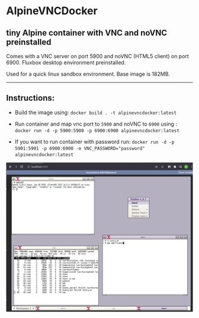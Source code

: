 # AlpineVNCDocker
## tiny Alpine container with VNC and noVNC preinstalled

Comes with a VNC server on port 5900 and noVNC (HTML5 client) on port 6900.
Fluxbox desktop environment preinstalled.

Used for a quick linux sandbox environment. Base image is 182MB. 

---
## Instructions:
- Build the image using: ` docker build . -t alpinevncdocker:latest `

- Run container and map vnc port to `5900` and noVNC to `6900` using : ` docker run -d -p 5900:5900 -p 6900:6900 alpinevncdocker:latest `

- If you want to run container with password run: ` docker run -d -p 5901:5901 -p 6900:6900 -e VNC_PASSWORD="password" alpinevncdocker:latest `

![Picture](example.png)